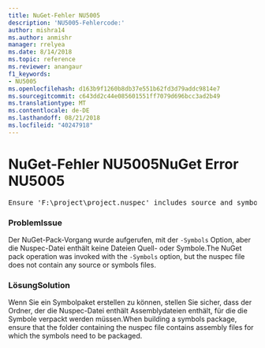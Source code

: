 ```yaml
---
title: NuGet-Fehler NU5005
description: 'NU5005-Fehlercode:'
author: mishra14
ms.author: anmishr
manager: rrelyea
ms.date: 8/14/2018
ms.topic: reference
ms.reviewer: anangaur
f1_keywords:
- NU5005
ms.openlocfilehash: d163b9f1260b8db37e551b62fd3d79addc9814e7
ms.sourcegitcommit: c643dd2c44e085601551ff7079d696bcc3ad2b49
ms.translationtype: MT
ms.contentlocale: de-DE
ms.lasthandoff: 08/21/2018
ms.locfileid: "40247918"
---
```

# <a name="nuget-error-nu5005"></a><span data-ttu-id="ca13b-103">NuGet-Fehler NU5005</span><span class="sxs-lookup"><span data-stu-id="ca13b-103">NuGet Error NU5005</span></span>
<pre>Ensure 'F:\project\project.nuspec' includes source and symbol files. For help on building symbols package, visit http://docs.nuget.org/.</pre>

### <a name="issue"></a><span data-ttu-id="ca13b-104">Problem</span><span class="sxs-lookup"><span data-stu-id="ca13b-104">Issue</span></span>

<span data-ttu-id="ca13b-105">Der NuGet-Pack-Vorgang wurde aufgerufen, mit der `-Symbols` Option, aber die Nuspec-Datei enthält keine Dateien Quell- oder Symbole.</span><span class="sxs-lookup"><span data-stu-id="ca13b-105">The NuGet pack operation was invoked with the `-Symbols` option, but the nuspec file does not contain any source or symbols files.</span></span>


### <a name="solution"></a><span data-ttu-id="ca13b-106">Lösung</span><span class="sxs-lookup"><span data-stu-id="ca13b-106">Solution</span></span>

<span data-ttu-id="ca13b-107">Wenn Sie ein Symbolpaket erstellen zu können, stellen Sie sicher, dass der Ordner, der die Nuspec-Datei enthält Assemblydateien enthält, für die die Symbole verpackt werden müssen.</span><span class="sxs-lookup"><span data-stu-id="ca13b-107">When building a symbols package, ensure that the folder containing the nuspec file contains assembly files for which the symbols need to be packaged.</span></span>

